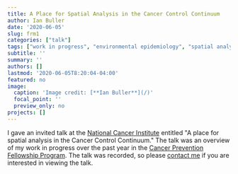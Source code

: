 ```yaml
---
title: A Place for Spatial Analysis in the Cancer Control Continuum
author: Ian Buller
date: '2020-06-05'
slug: frm1
categories: ["talk"]
tags: ["work in progress", "environmental epidemiology", "spatial analysis"]
subtitle: ''
summary: ''
authors: []
lastmod: '2020-06-05T8:20:04-04:00'
featured: no
image: 
  caption: 'Image credit: [**Ian Buller**](/)'
  focal_point: ''
  preview_only: no
projects: []
---
```


I gave an invited talk at the [National Cancer Institute](https://www.cancer.gov/) entitled "A place for spatial analysis in the Cancer Control Continuum." The talk was an overview of my work in progress over the past year in the [Cancer Prevention Fellowship Program](https://cpfp.cancer.gov/). The talk was recorded, so please [contact me](/profile) if you are interested in viewing the talk.